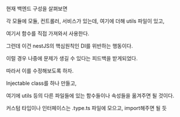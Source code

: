 현재 백엔드 구성을 살펴보면

각 모듈에 모듈, 컨트롤러, 서비스가 있는데, 여기에 더해 utils 파일이 있고,

여기서 함수를 직접 가져와서 사용한다.

그런데 이건 nestJS의 핵심원칙인 DI를 위반하는 행동이다.

이럴 경우 나중에 문제가 생길 수 있다는 피드백을 받게되었다.

따라서 이를 수정해보도록 하자.

Injectable class를 하나 만들고,

여기에 utils 등의 다른 파일들에 있는 함수들이나 속성들을 옮겨주면 될 것이다.

커스텀 타입이나 인터페이스는 .type.ts 파일에 모으고, import해주면 될 듯
